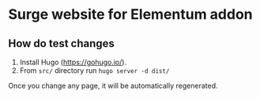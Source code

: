 # Surge website for Elementum addon

How do test changes
------------

1. Install Hugo (https://gohugo.io/).
2. From `src/` directory run `hugo server -d dist/`

Once you change any page, it will be automatically regenerated.
